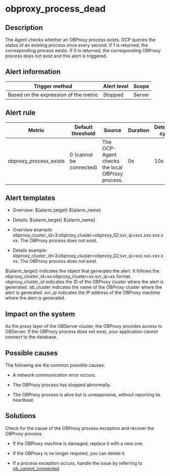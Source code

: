 obproxy_process_dead 
=========================================



Description 
--------------------------------

The Agent checks whether an OBProxy process exists. OCP queries the status of an existing process once every second. If 1 is returned, the corresponding process exists. If 0 is returned, the corresponding OBProxy process does not exist and this alert is triggered.

Alert information 
--------------------------------------



|            Trigger method             | Alert level | Scope  |
|---------------------------------------|-------------|--------|
| Based on the expression of the metric | Stopped     | Server |



Alert rule 
-------------------------------



|         Metric         |    Default threshold    |                     Source                      | Duration | Detection cycle | Elimination cycle |
|------------------------|-------------------------|-------------------------------------------------|----------|-----------------|-------------------|
| obproxy_process_exists | 0 (cannot be connected) | The OCP-Agent checks the local OBProxy process. | 0s       | 10s             | 5 min             |



Alert templates 
------------------------------------

* Overview: \${alarm_target} ${alarm_name}

  

* Details: \${alarm_target} \${alarm_name}

  

* Overview example: obproxy_cluster_id=3:obproxy_cluster=obproxy_02:svr_ip=xxx.xxx.xxx.xxx. The OBProxy process does not exist.

  

* Details example: obproxy_cluster_id=3:obproxy_cluster=obproxy_02:svr_ip=xxx.xxx.xxx.xxx. The OBProxy process does not exist.

  




${alarm_target} indicates the object that generates the alert. It follows the obproxy_cluster_id=xx:obproxy_cluster=xx:svr_ip=xx format. obproxy_cluster_id indicates the ID of the OBProxy cluster where the alert is generated. ob_cluster indicates the name of the OBProxy cluster where the alert is generated. svr_ip indicates the IP address of the OBProxy machine where the alert is generated.

Impact on the system 
-----------------------------------------

As the proxy layer of the OBServer cluster, the OBProxy provides access to OBServer. If the OBProxy process does not exist, your application cannot connect to the database.

Possible causes 
------------------------------------

The following are the common possible causes:

* A network communication error occurs.

  

* The OBProxy process has stopped abnormally.

  

* The OBProxy process is alive but is unresponsive, without reporting its heartbeat.

  




Solutions 
------------------------------

Check for the cause of the OBProxy process exception and recover the OBProxy process. 

* If the OBProxy machine is damaged, replace it with a new one.

  

* If the OBProxy is no longer required, you can delete it.

  

* If a process exception occurs, handle the issue by referring to [ob_cannot_connected](../200.ob-alert/100.ob_cannot_connected-observer-cannot-be-connected.md).

  



